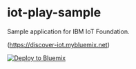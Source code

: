 # iot-play-sample

Sample application for IBM IoT Foundation.

(https://discover-iot.mybluemix.net)

[![Deploy to Bluemix](https://bluemix.net/deploy/button.png)](https://bluemix.net/deploy?repository=https://github.com/ibm-messaging/iot-play-sample)
